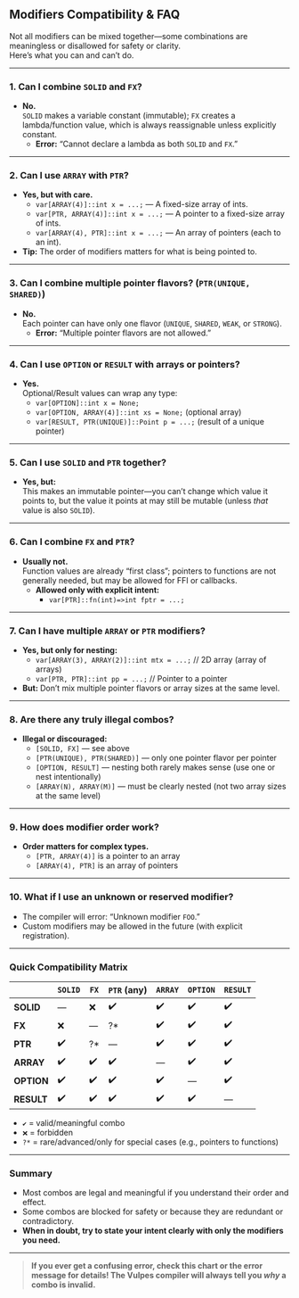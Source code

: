 ## Modifiers Compatibility & FAQ

Not all modifiers can be mixed together—some combinations are meaningless or disallowed for safety or clarity.  
Here’s what you can and can’t do.

---

### 1. **Can I combine `SOLID` and `FX`?**
- **No.**  
  `SOLID` makes a variable constant (immutable); `FX` creates a lambda/function value, which is always reassignable unless explicitly constant.
  - **Error:** “Cannot declare a lambda as both `SOLID` and `FX`.”

---

### 2. **Can I use `ARRAY` with `PTR`?**
- **Yes, but with care.**  
  - `var[ARRAY(4)]::int x = ...;` — A fixed-size array of ints.
  - `var[PTR, ARRAY(4)]::int x = ...;` — A pointer to a fixed-size array of ints.
  - `var[ARRAY(4), PTR]::int x = ...;` — An array of pointers (each to an int).
- **Tip:** The order of modifiers matters for what is being pointed to.

---

### 3. **Can I combine multiple pointer flavors? (`PTR(UNIQUE, SHARED)`)**
- **No.**  
  Each pointer can have only one flavor (`UNIQUE`, `SHARED`, `WEAK`, or `STRONG`).
  - **Error:** “Multiple pointer flavors are not allowed.”

---

### 4. **Can I use `OPTION` or `RESULT` with arrays or pointers?**
- **Yes.**  
  Optional/Result values can wrap any type:
    - `var[OPTION]::int x = None;`
    - `var[OPTION, ARRAY(4)]::int xs = None;` (optional array)
    - `var[RESULT, PTR(UNIQUE)]::Point p = ...;` (result of a unique pointer)

---

### 5. **Can I use `SOLID` and `PTR` together?**
- **Yes, but:**  
  This makes an immutable pointer—you can’t change which value it points to, but the value it points at may still be mutable (unless *that* value is also `SOLID`).

---

### 6. **Can I combine `FX` and `PTR`?**
- **Usually not.**  
  Function values are already “first class”; pointers to functions are not generally needed, but may be allowed for FFI or callbacks.
  - **Allowed only with explicit intent:**  
    - `var[PTR]::fn(int)=>int fptr = ...;`

---

### 7. **Can I have multiple `ARRAY` or `PTR` modifiers?**
- **Yes, but only for nesting:**  
  - `var[ARRAY(3), ARRAY(2)]::int mtx = ...;` // 2D array (array of arrays)
  - `var[PTR, PTR]::int pp = ...;` // Pointer to a pointer
- **But:** Don’t mix multiple pointer flavors or array sizes at the same level.

---

### 8. **Are there any truly illegal combos?**
- **Illegal or discouraged:**
  - `[SOLID, FX]` — see above
  - `[PTR(UNIQUE), PTR(SHARED)]` — only one pointer flavor per pointer
  - `[OPTION, RESULT]` — nesting both rarely makes sense (use one or nest intentionally)
  - `[ARRAY(N), ARRAY(M)]` — must be clearly nested (not two array sizes at the same level)

---

### 9. **How does modifier order work?**
- **Order matters for complex types.**
  - `[PTR, ARRAY(4)]` is a pointer to an array
  - `[ARRAY(4), PTR]` is an array of pointers

---

### 10. **What if I use an unknown or reserved modifier?**
- The compiler will error: “Unknown modifier `FOO`.”
- Custom modifiers may be allowed in the future (with explicit registration).

---

### **Quick Compatibility Matrix**

|                | `SOLID` | `FX` | `PTR` (any) | `ARRAY` | `OPTION` | `RESULT` |
|----------------|---------|------|-------------|---------|----------|----------|
| **SOLID**      |    —    |  ❌  |     ✔️      |   ✔️    |    ✔️    |    ✔️    |
| **FX**         |   ❌    |  —   |     ?*      |   ✔️    |    ✔️    |    ✔️    |
| **PTR**        |   ✔️    |  ?*  |     —       |   ✔️    |    ✔️    |    ✔️    |
| **ARRAY**      |   ✔️    |  ✔️  |     ✔️      |   —     |    ✔️    |    ✔️    |
| **OPTION**     |   ✔️    |  ✔️  |     ✔️      |   ✔️    |    —     |    ✔️    |
| **RESULT**     |   ✔️    |  ✔️  |     ✔️      |   ✔️    |    ✔️    |    —     |

- `✔️` = valid/meaningful combo
- `❌` = forbidden
- `?*` = rare/advanced/only for special cases (e.g., pointers to functions)

---

### **Summary**

- Most combos are legal and meaningful if you understand their order and effect.
- Some combos are blocked for safety or because they are redundant or contradictory.
- **When in doubt, try to state your intent clearly with only the modifiers you need.**

---

> **If you ever get a confusing error, check this chart or the error message for details!
> The Vulpes compiler will always tell you *why* a combo is invalid.**
